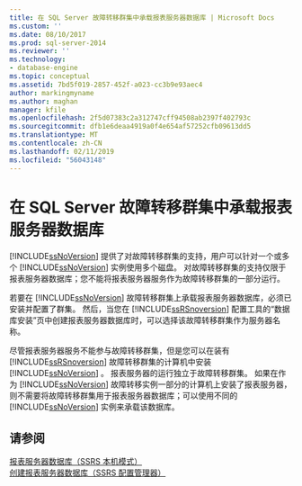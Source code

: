 ```yaml
---
title: 在 SQL Server 故障转移群集中承载报表服务器数据库 | Microsoft Docs
ms.custom: ''
ms.date: 08/10/2017
ms.prod: sql-server-2014
ms.reviewer: ''
ms.technology:
- database-engine
ms.topic: conceptual
ms.assetid: 7bd5f019-2857-452f-a023-cc3b9e93aec4
author: markingmyname
ms.author: maghan
manager: kfile
ms.openlocfilehash: 2f5d07383c2a312747cff94508ab2397f402793c
ms.sourcegitcommit: dfb1e6deaa4919a0f4e654af57252cfb09613dd5
ms.translationtype: MT
ms.contentlocale: zh-CN
ms.lasthandoff: 02/11/2019
ms.locfileid: "56043148"
---
```

# <a name="host-a-report-server-database-in-a-sql-server-failover-cluster"></a>在 SQL Server 故障转移群集中承载报表服务器数据库
  [!INCLUDE[ssNoVersion](../../includes/ssnoversion-md.md)] 提供了对故障转移群集的支持，用户可以针对一个或多个 [!INCLUDE[ssNoVersion](../../includes/ssnoversion-md.md)] 实例使用多个磁盘。 对故障转移群集的支持仅限于报表服务器数据库；您不能将报表服务器服务作为故障转移群集的一部分运行。  
  
 若要在 [!INCLUDE[ssNoVersion](../../includes/ssnoversion-md.md)] 故障转移群集上承载报表服务器数据库，必须已安装并配置了群集。 然后，当您在 [!INCLUDE[ssRSnoversion](../../includes/ssrsnoversion-md.md)] 配置工具的“数据库安装”页中创建报表服务器数据库时，可以选择该故障转移群集作为服务器名称。  
  
 尽管报表服务器服务不能参与故障转移群集，但是您可以在装有 [!INCLUDE[ssRSnoversion](../../includes/ssrsnoversion-md.md)] 故障转移群集的计算机中安装 [!INCLUDE[ssNoVersion](../../includes/ssnoversion-md.md)] 。 报表服务器的运行独立于故障转移群集。 如果在作为 [!INCLUDE[ssNoVersion](../../includes/ssnoversion-md.md)] 故障转移实例一部分的计算机上安装了报表服务器，则不需要将故障转移群集用于报表服务器数据库；可以使用不同的 [!INCLUDE[ssNoVersion](../../includes/ssnoversion-md.md)] 实例来承载该数据库。  
  
## <a name="see-also"></a>请参阅  
 [报表服务器数据库（SSRS 本机模式）](../report-server/report-server-database-ssrs-native-mode.md)   
 [创建报表服务器数据库（SSRS 配置管理器）](../../sql-server/install/create-a-report-server-database-ssrs-configuration-manager.md)  
  
  
